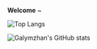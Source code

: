 **Welcome** ~ 

![Top Langs](https://github-readme-stats.vercel.app/api/top-langs/?username=galymzhantolepbergen&theme=tokyonight)


![Galymzhan's GitHub stats](https://github-readme-stats.vercel.app/api?username=galymzhantolepbergen&show_icons=true&theme=dark)
